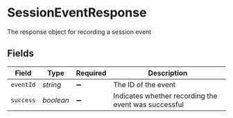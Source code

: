 # SessionEventResponse

The response object for recording a session event


## Fields

| Field                                                | Type                                                 | Required                                             | Description                                          |
| ---------------------------------------------------- | ---------------------------------------------------- | ---------------------------------------------------- | ---------------------------------------------------- |
| `eventId`                                            | *string*                                             | :heavy_minus_sign:                                   | The ID of the event                                  |
| `success`                                            | *boolean*                                            | :heavy_minus_sign:                                   | Indicates whether recording the event was successful |
